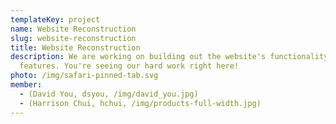 ```yaml
---
templateKey: project
name: Website Reconstruction
slug: website-reconstruction
title: Website Reconstruction
description: We are working on building out the website's functionality and
  features. You're seeing our hard work right here!
photo: /img/safari-pinned-tab.svg
member:
  - (David You, dsyou, /img/david_you.jpg)
  - (Harrison Chui, hchui, /img/products-full-width.jpg)
---
```

